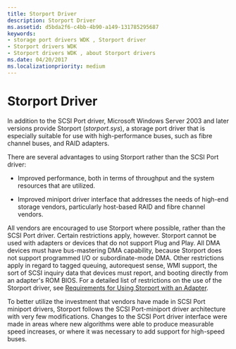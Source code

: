 ```yaml
---
title: Storport Driver
description: Storport Driver
ms.assetid: d5bda2f6-c4bb-4b90-a149-131785295687
keywords:
- storage port drivers WDK , Storport driver
- Storport drivers WDK
- Storport drivers WDK , about Storport drivers
ms.date: 04/20/2017
ms.localizationpriority: medium
---
```


# Storport Driver

In addition to the SCSI Port driver, Microsoft Windows Server 2003 and later versions provide Storport (*storport.sys*), a storage port driver that is especially suitable for use with high-performance buses, such as fibre channel buses, and RAID adapters.

There are several advantages to using Storport rather than the SCSI Port driver:

- Improved performance, both in terms of throughput and the system resources that are utilized.

- Improved miniport driver interface that addresses the needs of high-end storage vendors, particularly host-based RAID and fibre channel vendors.

All vendors are encouraged to use Storport where possible, rather than the SCSI Port driver. Certain restrictions apply, however. Storport cannot be used with adapters or devices that do not support Plug and Play. All DMA devices must have bus-mastering DMA capability, because Storport does not support programmed I/O or subordinate-mode DMA. Other restrictions apply in regard to tagged queuing, autorequest sense, WMI support, the sort of SCSI inquiry data that devices must report, and booting directly from an adapter's ROM BIOS. For a detailed list of restrictions on the use of the Storport driver, see [Requirements for Using Storport with an Adapter](requirements-for-using-storport-with-an-adapter.md).

To better utilize the investment that vendors have made in SCSI Port miniport drivers, Storport follows the SCSI Port-miniport driver architecture with very few modifications. Changes to the SCSI Port driver interface were made in areas where new algorithms were able to produce measurable speed increases, or where it was necessary to add support for high-speed buses.
